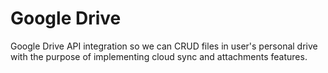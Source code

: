 # Google Drive

Google Drive API integration so we can CRUD files in user's personal drive with the purpose of implementing cloud sync and attachments features.